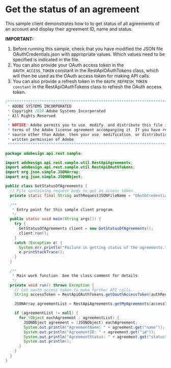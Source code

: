 # Get the status of an agremeent

This sample client demonstrates how to to get status of all agreements of an account and display their agreement ID, name and status.

**IMPORTANT:**

1. Before running this sample, check that you have modified the JSON file OAuthCredentials.json with appropriate values. Which values need to be specified is indicated in the file.
2. You can also provide your OAuth access token in the `OAUTH_ACCESS_TOKEN` constant in the RestApiOAuthTokens class, which will then be used as the OAuth access token for making API calls.
3. You can also provide a refresh token in the `OAUTH_REFRESH_TOKEN constant` in the RestApiOAuthTokens class to refresh the OAuth access token.

```java
/*************************************************************************
 * ADOBE SYSTEMS INCORPORATED
 * Copyright 2018 Adobe Systems Incorporated
 * All Rights Reserved.
 *
 * NOTICE: Adobe permits you to use, modify, and distribute this file in accordance with the
 * terms of the Adobe license agreement accompanying it. If you have received this file from a
 * source other than Adobe, then your use, modification, or distribution of it requires the prior
 * written permission of Adobe.
 **************************************************************************/

package adobesign.api.rest.sample;

import adobesign.api.rest.sample.util.RestApiAgreements;
import adobesign.api.rest.sample.util.RestApiOAuthTokens;
import org.json.simple.JSONArray;
import org.json.simple.JSONObject;

public class GetStatusOfAgreements {
  // File containing request body to get an access token.
  private static final String authRequestJSONFileName = "OAuthCredentials.json";

  /**
   * Entry point for this sample client program.
   */
  public static void main(String args[]) {
    try {
      GetStatusOfAgreements client = new GetStatusOfAgreements();
      client.run();
    }
    catch (Exception e) {
      System.err.println("Failure in getting status of the agreements.");
      e.printStackTrace();
    }
  }

  /**
   * Main work function. See the class comment for details.
   */
  private void run() throws Exception {
    // Get oauth access token to make further API calls.
    String accessToken = RestApiOAuthTokens.getOauthAccessToken(authRequestJSONFileName);

    JSONArray agreementList = RestApiAgreements.getMyAgreements(accessToken);

    if (agreementList != null) {
      for (Object eachAgreement : agreementList) {
        JSONObject agreement = (JSONObject) eachAgreement;
        System.out.println("AgreementName: " + agreement.get("name"));
        System.out.println("AgreementID: " + agreement.get("id"));
        System.out.println("AgreementStatus: " + agreement.get("status"));
        System.out.println();
      }
    }
  }
}
```